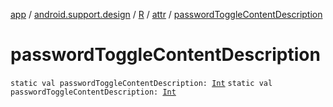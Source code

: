 [app](../../../index.md) / [android.support.design](../../index.md) / [R](../index.md) / [attr](index.md) / [passwordToggleContentDescription](./password-toggle-content-description.md)

# passwordToggleContentDescription

`static val passwordToggleContentDescription: `[`Int`](https://kotlinlang.org/api/latest/jvm/stdlib/kotlin/-int/index.html)
`static val passwordToggleContentDescription: `[`Int`](https://kotlinlang.org/api/latest/jvm/stdlib/kotlin/-int/index.html)